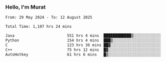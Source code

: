 ### Hello, I'm Murat
<!--START_SECTION:wakatime-->

```txt
From: 29 May 2024 - To: 12 August 2025

Total Time: 1,107 hrs 24 mins

Java                       551 hrs 4 mins  ████████████▒░░░░░░░░░░░░   49.47 %
Python                     154 hrs 4 mins  ███▒░░░░░░░░░░░░░░░░░░░░░   13.83 %
C                          123 hrs 36 mins ██▓░░░░░░░░░░░░░░░░░░░░░░   11.10 %
C++                        75 hrs 12 mins  █▓░░░░░░░░░░░░░░░░░░░░░░░   06.75 %
AutoHotkey                 61 hrs 6 mins   █▒░░░░░░░░░░░░░░░░░░░░░░░   05.49 %
```

<!--END_SECTION:wakatime-->
